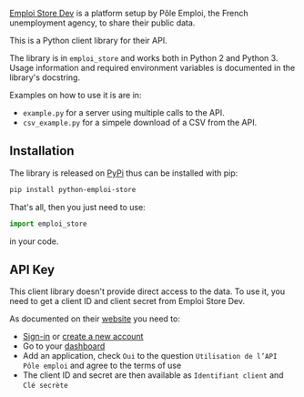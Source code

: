 [Emploi Store Dev](https://www.emploi-store-dev.fr/) is a platform setup by
Pôle Emploi, the French unemployment agency, to share their public data.

This is a Python client library for their API. 

The library is in `emploi_store` and works both in Python 2 and Python 3.
Usage information and required environment variables is documented in the
library's docstring.

Examples on how to use it is are in:

* `example.py` for a server using multiple calls to the API.
* `csv_example.py` for a simpele download of a CSV from the API.

## Installation

The library is released on
[PyPi](https://pypi.python.org/pypi/python-emploi-store) thus can be installed
with pip:

```sh
pip install python-emploi-store
```

That's all, then you just need to use:

```py
import emploi_store
```

in your code.

## API Key

This client library doesn't provide direct access to the data. To use it, you
need to get a client ID and client secret from Emploi Store Dev.

As documented on their
[website](https://www.emploi-store-dev.fr/portail-developpeur/donneesdoctechnique) you need to:

* [Sign-in](https://www.emploi-store-dev.fr/portail-developpeur/donneesdoctechnique:connexion) or [create a new account](https://www.emploi-store-dev.fr/portail-developpeur/creationutilisateur)
* Go to your [dashboard](https://www.emploi-store-dev.fr/portail-developpeur/tableaudebord)
* Add an application, check `Oui` to the question `Utilisation de l’API Pôle
  emploi` and agree to the terms of use
* The client ID and secret are then available as `Identifiant client` and `Clé secrète`
